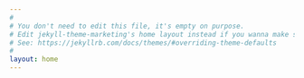 ```yaml
---
#
# You don't need to edit this file, it's empty on purpose.
# Edit jekyll-theme-marketing's home layout instead if you wanna make some changes
# See: https://jekyllrb.com/docs/themes/#overriding-theme-defaults
#
layout: home
---
```

